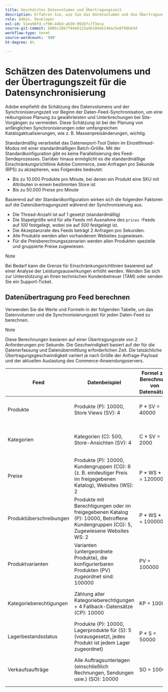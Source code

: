 ```yaml
---
title: Geschätztes Datenvolumen und Übertragungszeit
description: Erfahren Sie, wie Sie das Datenvolumen und die Übertragungszeit schätzen können, die für das [!DNL data export] Tool zur Synchronisierung von Feed-Daten zwischen Adobe Commerce und verbundenen Diensten erforderlich sind.
role: Admin, Developer
exl-id: 51ea98fd-cf90-44bd-a639-992bfc7f3eca
source-git-commit: b80bc2867f44e6123adb104eb148ac5e8f80b63d
workflow-type: tm+mt
source-wordcount: '599'
ht-degree: 0%

---
```


# Schätzen des Datenvolumens und der Übertragungszeit für die Datensynchronisierung

Adobe empfiehlt die Schätzung des Datenvolumens und der Synchronisierungszeit vor Beginn der Daten-Feed-Synchronisation, um eine reibungslose Planung zu gewährleisten und Unterbrechungen bei Site-Vorgängen zu vermeiden. Diese Schätzung ist bei der Planung von anfänglichen Synchronisierungen oder umfangreichen Katalogaktualisierungen, wie z. B. Massenpreisänderungen, wichtig.

Standardmäßig verarbeitet das Datenexport-Tool Daten im Einzelthread-Modus mit einer standardmäßigen Batch-Größe. Mit der Standardkonfiguration gibt es keine Parallelisierung des Feed-Sendeprozesses. Darüber hinaus ermöglicht es die standardmäßige Einschränkungsrichtlinie Adobe Commerce, zwei Anfragen pro Sekunde (RPS) zu akzeptieren, was Folgendes bedeutet:

- Bis zu 10.000 Produkte pro Minute, bei denen ein Produkt eine SKU mit Attributen in einem bestimmten Store ist
- Bis zu 50.000 Preise pro Minute

Basierend auf der Standardkonfiguration wirken sich die folgenden Faktoren auf die Datenübertragungszeit während der Synchronisierung aus.

- Die Thread-Anzahl ist auf 1 gesetzt (standardmäßig)
- Die Stapelgröße wird für alle Feeds mit Ausnahme des `prices` -Feeds auf _100_ festgelegt, wobei sie auf _500_ festgelegt ist.
- Die Akzeptanzrate des Feeds beträgt 2 Anfragen pro Sekunden.
- Alle Produkte werden allen vorhandenen Websites zugewiesen.
- Für die Preisberechnungsszenarien werden allen Produkten spezielle und gruppierte Preise zugewiesen.

>[!NOTE]
>
>Bei Bedarf kann die Grenze für Einschränkungsrichtlinien basierend auf einer Analyse der Leistungsauswirkungen erhöht werden. Wenden Sie sich zur Unterstützung an Ihren technischen Kundenbetreuer (TAM) oder senden Sie ein Support-Ticket.

## Datenübertragung pro Feed berechnen

Verwenden Sie die Werte und Formeln in der folgenden Tabelle, um das Datenvolumen und die Synchronisierungszeit für jeden Daten-Feed zu berechnen.

>[!NOTE]
>
>Diese Berechnungen basieren auf einer Übertragungsrate von 2 Anforderungen pro Sekunde. Die Geschwindigkeit basiert auf der für die Datenerfassung und Datenübermittlung erforderlichen Zeit. Die tatsächliche Übertragungsgeschwindigkeit variiert je nach Größe der Anfrage-Payload und der aktuellen Auslastung des Commerce-Anwendungsservers.

| Feed | Datenbeispiel | Formel zur Berechnung von Datensätzen | Prognostizierte Anforderungsanzahl | Vorhergesagte Synchronisierungszeit |
| --- | --- | --- | --- | --- |
| Produkte | Produkte (P): 10000, Store Views (SV): 4 | P * SV = 40000 | 40000 / Stapelgröße (100) = 400 Anforderungen | (400 Anforderungen * 0,5 Sekunden pro Anforderung) / 60 = 3,3 Minuten |
| Kategorien | Kategorien (C): 500, Store-Ansichten (SV): 4 | C * SV = 2000 | 2000 / Stapelgröße (100) = 20 Anforderungen | (20 Anforderungen * 0,5 Sekunden pro Anforderung) / 60 = 0,1 Minuten (4 Sekunden) |
| Preise | Produkte (P): 10000, Kundengruppen (CG): 6 (z. B. eindeutiger Preis im freigegebenen Katalog), Websites (WS): 2 | P \* WS * CG = 120000 | 120000 / Stapelgröße (500) = 240 Anfragen | (240 Anforderungen * 0,5 Sekunden pro Anforderung) / 60 = 2 Minuten |
| Produktüberschreibungen | Produkte mit Berechtigungen oder im freigegebenen Katalog (P): 10000, Betroffene Kundengruppen (CG): 5, Zugewiesene Websites WS: 2 | P \* WS * CG = 100000 | 100000 / Stapelgröße (100) = 1000 Anfragen | (1000 Anforderungen * 0,5 Sekunden pro Anforderung) / 60 = 8,3 Minuten |
| Produktvarianten | Varianten (untergeordnete Produkte), die konfigurierbaren Produkten (PV) zugeordnet sind: 100000 | PV = 100000 | 100000 / Stapelgröße (100) = 1000 Anfragen | (1000 Anforderungen * 0,5 Sekunden pro Anforderung) / 60 = 8,3 Minuten |
| Kategorieberechtigungen | Zählung aller Kategorieberechtigungen + 4 Fallback-Datensätze (CP): 10000 | KP = 10000 | 10000 / Stapelgröße (100) = 100 Anforderungen | (100 Anforderungen * 0,5 Sekunden pro Anforderung) / 60 = 0,8 Minuten (50 Sekunden) |
| Lagerbestandsstatus | Produkte (P): 10000, Lagerprodukte für (S): 5 (vorausgesetzt, jedes Produkt ist jedem Lager zugeordnet) | P * S = 50000 | 50000 / Stapelgröße (100) = 500 Anforderungen | (500 Anforderungen * 0,5 Sekunden pro Anforderung) / 60 = 4,2 Minuten |
| Verkaufsaufträge | Alle Auftragsunterlagen (einschließlich Rechnungen, Sendungen usw.) (SO): 10000 | SO = 10000 | 10000 / Stapelgröße (100) = 100 Anforderungen | (100 Anforderungen * 0,5 Sekunden pro Anforderung) / 60 = 0,8 Minuten (50 Sekunden) |
